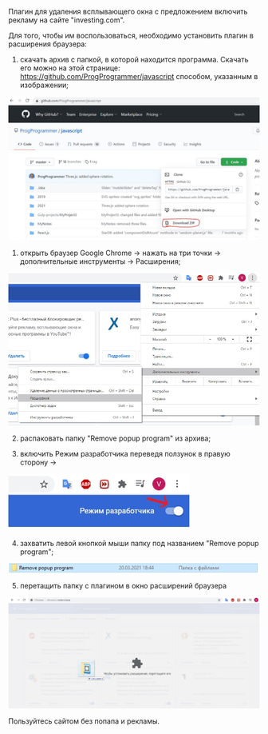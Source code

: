 Плагин для удаления всплывающего окна с предложением включить рекламу на сайте "investing.com".



Для того, чтобы им воспользоваться, необходимо установить плагин в расширения браузера:

1) скачать архив с папкой, в которой находится программа. Скачать его можно на этой странице: https://github.com/ProgProgrammer/javascript способом, указанным в изображении;

![image-20200325222506718](ReadMe_images/image5.jpg)

1) открыть браузер Google Chrome -> нажать на три точки -> дополнительные инструменты -> Расширения;
 
![image-20200325222506718](ReadMe_images/image2.jpg)

2) распаковать папку "Remove popup program" из архива;

3) включить Режим разработчика переведя ползунок в правую сторону -> 

![image-20200325222506718](ReadMe_images/image3.jpg)

4) захватить левой кнопкой мыши папку под названием "Remove popup program";

![image-20200325222506718](ReadMe_images/image1.jpg)

5) перетащить папку с плагином в окно расширений браузера

![image-20200325222506718](ReadMe_images/image4.jpg)

Пользуйтесь сайтом без попапа и рекламы.